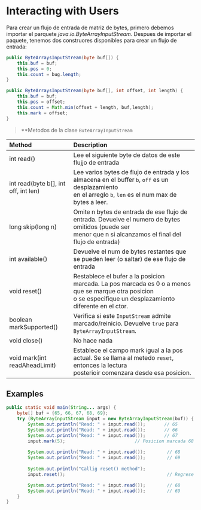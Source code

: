 # Interacting with Users

Para crear un flujo de entrada de matriz de bytes, primero debemos importar el parquete *java.io.ByteArrayInputStream*. Despues de 
importar el paquete, tenemos dos construores disponibles para crear un flujo de entrada:

```java
public ByteArraysInputStream(byte buf[]) {
    this.buf = buf;
    this.pos = 0;
    this.count = bug.length;
}
```
```java
public ByteArraysInputStream(byte buf[], int offset, int length) {
    this.buf = buf;
    this.pos = offset;
    this.count = Math.min(offset + length, buf,length);
    this.mark = offset;
}
```

> **Metodos de la clase `ButeArrayInputStream`

| Method                               | Description                                                                                                                                                        |
|:-------------------------------------|:-------------------------------------------------------------------------------------------------------------------------------------------------------------------|
| int read()                           | Lee el siguiente byte de datos de este flujjo de entrada                                                                                                           |
| int read(byte b[], int off, int len) | Lee varios bytes de flujo de entrada y los almacena en el buffer `b`, `off` es un desplazamiento<br/> en el arreglo `b`, `len` es el num max de bytes a leer.      | 
| long skip(long n)                    | Omite n bytes de entrada de ese flujo de entrada. Devuelve el numero de bytes omitidos (puede ser<br/> menor que n si alcanzamos el final del flujo de entrada)    |
| int available()                      | Devuelve el num de bytes restantes que se pueden leer (o saltar) de ese flujo de entrada                                                                           |
| void reset()                         | Restablece el bufer a la posicion marcada. La pos marcada es 0 o a menos que se marque otra posicion<br/> o se especifique un desplazamiento diferente en el ctor. |
| boolean markSupported()              | Verifica si este `InputStream` admite marcado/reinicio. Devuelve `true` para `ByteArrayInputStream`.                                                               |
| void close()                         | No hace nada                                                                                                                                                       |
| void mark(int readAheadLimit)        | Establece el campo mark igual a la pos actual. Se se llama al metedo `reset`, entonces la lectura<br/> posterioir comenzara desde esa posicion.                    |

## Examples
```java
public static void main(String... args) {
    byte[] buf = {65, 66, 67, 68, 69};
    try (ByteArrayInputStream input = new ByteArrayInputStream(buf)) {
        System.out.println("Read: " + input.read());       // 65
        System.out.println("Read: " + input.read());       // 66
        System.out.println("Read: " + input.read());       // 67
        input.mark(5);                          // Posicion marcada 68
        
        System.out.println("Read: " + input.read());        // 68
        System.out.println("Read: " + input.read());        // 69
    
        System.out.println("Callig reset() method");
        input.reset();                                      // Regrese a 68

        System.out.println("Read: " + input.read());        // 68
        System.out.println("Read: " + input.read());        // 69
    }
}
```